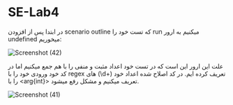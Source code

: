 # SE-Lab4

در ابتدا پس از افزودن scenario outline که تست خود را run میکنیم به ارور undefined میخوریم:

![Screenshot (42)](https://github.com/user-attachments/assets/c4d76aba-fc37-46bf-a7a5-3a200e3bcf96)


علت این ارور این است که در تست خود اعداد مثبت و منفی را با هم جمع میکنیم اما در کد خود ورودی خود را با regex های (\\d+) تعریف کرده ایم. در کد اصلاح شده اعداد خود را با <arg{int}> تعریف میکنیم و مشکل رفع میشود.


![Screenshot (41)](https://github.com/user-attachments/assets/d6afb3cd-693a-4cc3-a2e2-8b4c99d5d5f8)



